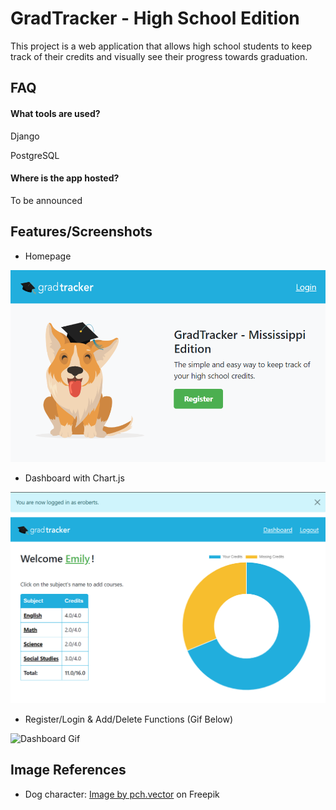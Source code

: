 
# GradTracker - High School Edition 

This project is a web application that allows high school students to keep track of their credits and visually see their progress towards graduation.





## FAQ

#### What tools are used?

Django

PostgreSQL

#### Where is the app hosted?

To be announced




## Features/Screenshots
- Homepage

![alt text](screenshots/home.png)
- Dashboard with Chart.js 

![Dashoard Image](screenshots/dashboard.png)

- Register/Login & Add/Delete Functions (Gif Below)

![Dashboard Gif](screenshots/gradtrack_demo2023.gif)

## Image References
- Dog character: <a href="https://www.freepik.com/free-vector/friendly-corgi-set_12291008.htm">Image by pch.vector</a> on Freepik